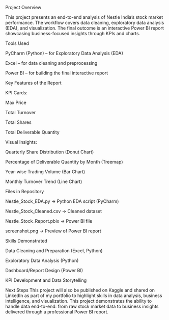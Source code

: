 Project Overview

This project presents an end-to-end analysis of Nestle India’s stock market performance.
The workflow covers data cleaning, exploratory data analysis (EDA), and visualization.
The final outcome is an interactive Power BI report showcasing business-focused insights through KPIs and charts.

Tools Used

PyCharm (Python) – for Exploratory Data Analysis (EDA)

Excel – for data cleaning and preprocessing

Power BI – for building the final interactive report

Key Features of the Report

KPI Cards:

Max Price

Total Turnover

Total Shares

Total Deliverable Quantity

Visual Insights:

Quarterly Share Distribution (Donut Chart)

Percentage of Deliverable Quantity by Month (Treemap)

Year-wise Trading Volume (Bar Chart)

Monthly Turnover Trend (Line Chart)

Files in Repository

Nestle_Stock_EDA.py → Python EDA script (PyCharm)

Nestle_Stock_Cleaned.csv → Cleaned dataset

Nestle_Stock_Report.pbix → Power BI file

screenshot.png → Preview of Power BI report

Skills Demonstrated

Data Cleaning and Preparation (Excel, Python)

Exploratory Data Analysis (Python)

Dashboard/Report Design (Power BI)

KPI Development and Data Storytelling

Next Steps
This project will also be published on Kaggle and shared on LinkedIn as part of my portfolio to highlight skills in data analysis, business intelligence, and visualization.
This project demonstrates the ability to handle data end-to-end: from raw stock market data to business insights delivered through a professional Power BI report.
